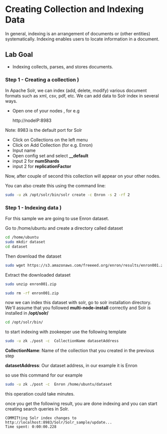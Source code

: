 # Creating Collection and Indexing Data

In general, indexing is an arrangement of documents or (other entities) systematically. Indexing enables users to locate information in a document.

## Lab Goal

- Indexing collects, parses, and stores documents.

### Step 1 - Creating a collection ) 

In Apache Solr, we can index (add, delete, modify) various document formats such as xml, csv, pdf, etc. We can add data to Solr index in several ways.

- Open one of your nodes , for e.g

    http://nodeIP:8983
    
Note: 8983 is the default port for Solr

- Click on  Collections on the left menu
- Click on  Add Collection (for e.g. Enron)
- Input name 
- Open config set and select **__default**  
- input 2 for **numShards**
- input 2 for **replicationFactor**

Now, after couple of second this collection will appear on your other nodes.

You can also create this using the command line:

```bash
sudo -u zk /opt/solr/bin/solr create -c Enron -s 2 -rf 2
```

### Step 1 - Indexing data ) 

For this sample we are going to use Enron dataset.

Go to /home/ubuntu and create a directory called dataset

```bash
cd /home/ubuntu
sudo mkdir dataset
cd dataset
```

Then download the dataset

```bash
sudo wget https://s3.amazonaws.com/freeeed.org/enron/results/enron001.zip
```

Extract the downloaded dataset

```bash
sudo unzip enron001.zip

sudo rm -rf enron001.zip
```
 
 now we can index this dataset with solr, go to solr installation directory.
 We'll assume that you followed **multi-node-install** correctly and Solr is installed in **/opt/solr/**
 
 ```bash
cd /opt/solr/bin/
```
 
to start indexing with zookeeper use the following template

```bash
sudo -u zk ./post -c  CollectionName datasetAddress
```

**CollectionName**: Name of the collection that you created in the previous step

**datasetAddress**: Our dataset address, in our example it is Enron

so use this command for our example

```bash
sudo -u zk ./post -c  Enron /home/ubuntu/dataset
```

this operation could take minutes.

once you get the following result, you are done indexing and you can start creating search queries in Solr.


```console
COMMITting Solr index changes to 
http://localhost:8983/Solr/Solr_sample/update... 
Time spent: 0:00:00.228
```

